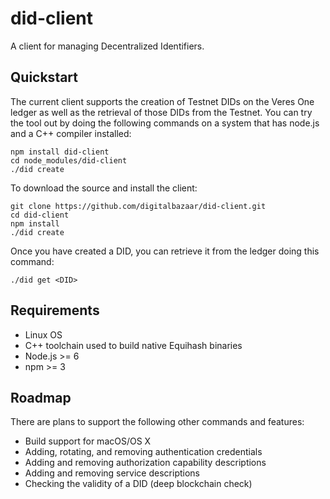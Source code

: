 # did-client
A client for managing Decentralized Identifiers.

## Quickstart

The current client supports the creation of Testnet DIDs on the Veres One
ledger as well as the retrieval of those DIDs from the Testnet. You can
try the tool out by doing the following commands on a system that has
node.js and a C++ compiler installed:

    npm install did-client
    cd node_modules/did-client
    ./did create

To download the source and install the client:

    git clone https://github.com/digitalbazaar/did-client.git
    cd did-client
    npm install
    ./did create

Once you have created a DID, you can retrieve it from the ledger doing this
command:

    ./did get <DID>

## Requirements

* Linux OS
* C++ toolchain used to build native Equihash binaries
* Node.js >= 6
* npm >= 3

## Roadmap

There are plans to support the following other commands and features:

  * Build support for macOS/OS X
  * Adding, rotating, and removing authentication credentials
  * Adding and removing authorization capability descriptions
  * Adding and removing service descriptions
  * Checking the validity of a DID (deep blockchain check)
